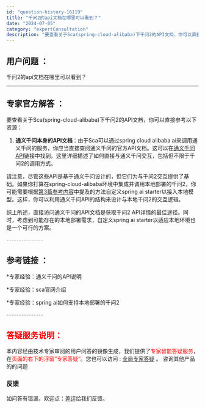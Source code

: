 ```yaml
---
id: "question-history-16119"
title: "千问2的api文档在哪里可以看到？"
date: "2024-07-05"
category: "expertConsultation"
description: "要查看关于Sca(spring-cloud-alibaba)下千问2的API文档，你可以直接参考以下资源：1. **通义千问本身的API文档**：由于Sca可以通过spring cloud alibaba ai来调用通义千问的服务，你应当直接查阅通义千问的官方API文档。这可以在[通义千问API]("
---
```


## 用户问题 ： 
 千问2的api文档在哪里可以看到？  

---------------
## 专家官方解答 ：

要查看关于Sca(spring-cloud-alibaba)下千问2的API文档，你可以直接参考以下资源：

1. **通义千问本身的API文档**：由于Sca可以通过spring cloud alibaba ai来调用通义千问的服务，你应当直接查阅通义千问的官方API文档。这可以在[通义千问API](https://api.aliyun.com/api-tools/sdk/bailian?spm=5176.29228872.J_3qCTT-C_2h2ygmnKNbKbb.4.8fae38b1cpU3vw&version=2023-06-01&language=java-async-tea&tab=primer-doc&scm=20140722.X_data-14ce560b9a2a78db69e3._.V_1)链接中找到。这里详细描述了如何直接与通义千问交互，包括但不限于千问2的调用方式。

请注意，尽管这些API是基于通义千问设计的，但它们为与千问2交互提供了基础。如果你打算在spring-cloud-alibaba环境中集成并调用本地部署的千问2，你可能需要根据[第3篇参考内容](#F9g2I)中提及的方法自定义spring ai starter以接入本地模型。这样，你可以利用通义千问API的结构来设计与本地千问2的交互逻辑。

综上所述，直接访问通义千问的API文档是获取千问2 API详情的最佳途径。同时，考虑到可能存在的本地部署需求，自定义spring ai starter以适应本地环境也是一个可行的方案。


<font color="#949494">---------------</font> 


## 参考链接 ：

*专家经验：通义千问的API说明 
 
 *专家经验：sca官网介绍 
 
 *专家经验：spring ai如何支持本地部署的千问2 


 <font color="#949494">---------------</font> 
 


## <font color="#FF0000">答疑服务说明：</font> 

本内容经由技术专家审阅的用户问答的镜像生成，我们提供了<font color="#FF0000">专家智能答疑服务</font>，在<font color="#FF0000">页面的右下的浮窗”专家答疑“</font>。您也可以访问 : [全局专家答疑](https://answer.opensource.alibaba.com/docs/intro) 。 咨询其他产品的的问题

### 反馈
如问答有错漏，欢迎点：[差评](https://ai.nacos.io/user/feedbackByEnhancerGradePOJOID?enhancerGradePOJOId=16141)给我们反馈。
